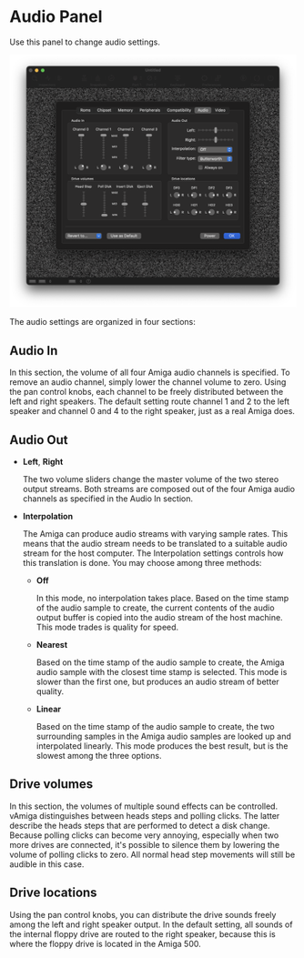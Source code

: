 # Audio Panel

Use this panel to change audio settings. 

![Audio Panel](images/audioPanel.png "Audio Panel")

The audio settings are organized in four sections: 

## Audio In 

In this section, the volume of all four Amiga audio channels is specified. To remove an audio channel, simply lower the channel volume to zero. Using the pan control knobs, each channel to be freely distributed between the left and right speakers. The default setting route channel 1 and 2 to the left speaker and channel 0 and 4 to the right speaker, just as a real Amiga does. 

## Audio Out

- **Left**, **Right** 

  The two volume sliders change the master volume of the two stereo output streams. Both streams are composed out of the four Amiga audio channels as specified in the Audio In section. 

- **Interpolation**
  
  The Amiga can produce audio streams with varying sample rates. This means that the audio stream needs to be translated to a suitable audio stream for the host computer. The Interpolation settings controls how this translation is done. You may choose among three methods:
  
  - **Off**

    In this mode, no interpolation takes place. Based on the time stamp of the audio sample to create, the current contents of the audio output buffer is copied into the audio stream of the host machine. This mode trades is quality for speed. 

  - **Nearest**

    Based on the time stamp of the audio sample to create, the Amiga audio sample with the closest time stamp is selected. This mode is slower than the first one, but produces an audio stream of better quality. 

  - **Linear**

    Based on the time stamp of the audio sample to create, the two surrounding samples in the Amiga audio samples are looked up and interpolated linearly. This mode produces the best result, but is the slowest among the three options.

## Drive volumes 

In this section, the volumes of multiple sound effects can be controlled. vAmiga distinguishes between heads steps and polling clicks. The latter describe the heads steps that are performed to detect a disk change. Because polling clicks can become very annoying, especially when two more drives are connected, it's possible to silence them by lowering the volume of polling clicks to zero. All normal head step movements will still be audible in this case. 

## Drive locations 

Using the pan control knobs, you can distribute the drive sounds freely among the left and right speaker output. In the default setting, all sounds of the internal floppy drive are routed to the right speaker, because this is where the floppy drive is located in the Amiga 500. 